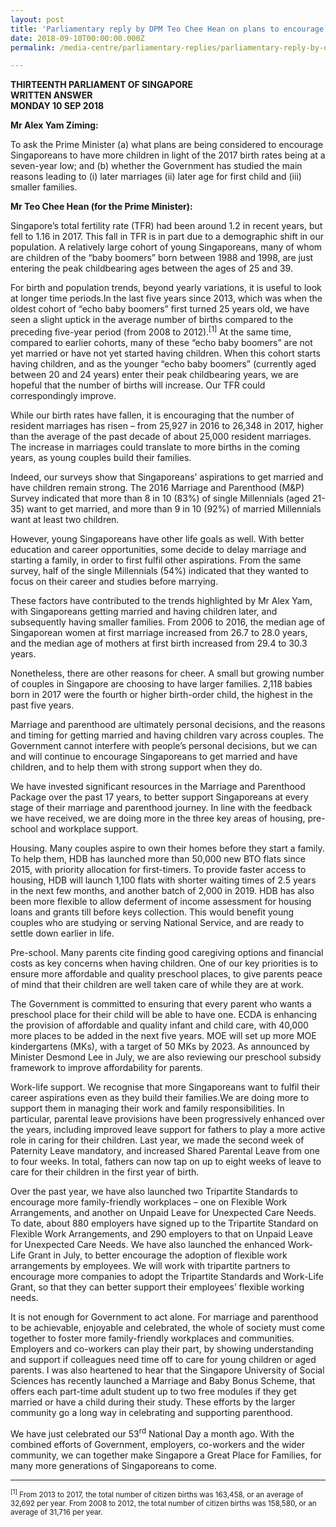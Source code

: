 ```yaml
---
layout: post
title: 'Parliamentary reply by DPM Teo Chee Hean on plans to encourage Singaporeans to have more children'
date: 2018-09-10T00:00:00.000Z
permalink: /media-centre/parliamentary-replies/parliamentary-reply-by-dpm-teo-chee-hean-on-plans-to-encourage-singaporeans-to-have-more-children

---
```



**THIRTEENTH PARLIAMENT OF SINGAPORE  
WRITTEN ANSWER  
MONDAY 10 SEP 2018**    

**Mr Alex Yam Ziming:**

To ask the Prime Minister (a) what plans are being considered to encourage Singaporeans to have more children in light of the 2017 birth rates being at a seven-year low; and (b) whether the Government has studied the main reasons leading to (i) later marriages (ii) later age for first child and (iii) smaller families.

**Mr Teo Chee Hean (for the Prime Minister):**

Singapore’s total fertility rate (TFR) had been around 1.2 in recent years, but fell to 1.16 in 2017. This fall in TFR is in part due to a demographic shift in our population. A relatively large cohort of young Singaporeans, many of whom are children of the “baby boomers” born between 1988 and 1998, are just entering the peak childbearing ages between the ages of 25 and 39. 

For birth and population trends, beyond yearly variations, it is useful to look at longer time periods.In the last five years since 2013, which was when the oldest cohort of “echo baby boomers” first turned 25 years old, we have seen a slight uptick in the average number of births compared to the preceding five-year period (from 2008 to 2012).<sup>[1]</sup> At the same time, compared to earlier cohorts, many of these “echo baby boomers” are not yet married or have not yet started having children. When this cohort starts having children, and as the younger “echo baby boomers” (currently aged between 20 and 24 years) enter their peak childbearing years, we are hopeful that the number of births will increase. Our TFR could correspondingly improve.

While our birth rates have fallen, it is encouraging that the number of resident marriages has risen – from 25,927 in 2016 to 26,348 in 2017, higher than the average of the past decade of about 25,000 resident marriages. The increase in marriages could translate to more births in the coming years, as young couples build their families.

Indeed, our surveys show that Singaporeans’ aspirations to get married and have children remain strong. The 2016 Marriage and Parenthood (M&P) Survey indicated that more than 8 in 10 (83%) of single Millennials (aged 21-35) want to get married, and more than 9 in 10 (92%) of married Millennials want at least two children.

However, young Singaporeans have other life goals as well. With better education and career opportunities, some decide to delay marriage and starting a family, in order to first fulfil other aspirations. From the same survey, half of the single Millennials (54%) indicated that they wanted to focus on their career and studies before marrying.

These factors have contributed to the trends highlighted by Mr Alex Yam, with Singaporeans getting married and having children later, and subsequently having smaller families. From 2006 to 2016, the median age of Singaporean women at first marriage increased from 26.7 to 28.0 years, and the median age of mothers at first birth increased from 29.4 to 30.3 years.

Nonetheless, there are other reasons for cheer. A small but growing number of couples in Singapore are choosing to have larger families. 2,118 babies born in 2017 were the fourth or higher birth-order child, the highest in the past five years.

Marriage and parenthood are ultimately personal decisions, and the reasons and timing for getting married and having children vary across couples. The Government cannot interfere with people’s personal decisions, but we can and will continue to encourage Singaporeans to get married and have children, and to help them with strong support when they do.

We have invested significant resources in the Marriage and Parenthood Package over the past 17 years, to better support Singaporeans at every stage of their marriage and parenthood journey. In line with the feedback we have received, we are doing more in the three key areas of housing, pre-school and workplace support.

Housing. Many couples aspire to own their homes before they start a family. To help them, HDB has launched more than 50,000 new BTO flats since 2015, with priority allocation for first-timers. To provide faster access to housing, HDB will launch 1,100 flats with shorter waiting times of 2.5 years in the next few months, and another batch of 2,000 in 2019. HDB has also been more flexible to allow deferment of income assessment for housing loans and grants till before keys collection. This would benefit young couples who are studying or serving National Service, and are ready to settle down earlier in life.

Pre-school. Many parents cite finding good caregiving options and financial costs as key concerns when having children. One of our key priorities is to ensure more affordable and quality preschool places, to give parents peace of mind that their children are well taken care of while they are at work.

The Government is committed to ensuring that every parent who wants a preschool place for their child will be able to have one. ECDA is enhancing the provision of affordable and quality infant and child care, with 40,000 more places to be added in the next five years. MOE will set up more MOE kindergartens (MKs), with a target of 50 MKs by 2023. As announced by Minister Desmond Lee in July, we are also reviewing our preschool subsidy framework to improve affordability for parents.

Work-life support. We recognise that more Singaporeans want to fulfil their career aspirations even as they build their families.We are doing more to support them in managing their work and family responsibilities. In particular, parental leave provisions have been progressively enhanced over the years, including improved leave support for fathers to play a more active role in caring for their children. Last year, we made the second week of Paternity Leave mandatory, and increased Shared Parental Leave from one to four weeks. In total, fathers can now tap on up to eight weeks of leave to care for their children in the first year of birth.

Over the past year, we have also launched two Tripartite Standards to encourage more family-friendly workplaces – one on Flexible Work Arrangements, and another on Unpaid Leave for Unexpected Care Needs. To date, about 880 employers have signed up to the Tripartite Standard on Flexible Work Arrangements, and 290 employers to that on Unpaid Leave for Unexpected Care Needs. We have also launched the enhanced Work-Life Grant in July, to better encourage the adoption of flexible work arrangements by employees. We will work with tripartite partners to encourage more companies to adopt the Tripartite Standards and Work-Life Grant, so that they can better support their employees’ flexible working needs.

It is not enough for Government to act alone. For marriage and parenthood to be achievable, enjoyable and celebrated, the whole of society must come together to foster more family-friendly workplaces and communities. Employers and co-workers can play their part, by showing understanding and support if colleagues need time off to care for young children or aged parents. I was also heartened to hear that the Singapore University of Social Sciences has recently launched a Marriage and Baby Bonus Scheme, that offers each part-time adult student up to two free modules if they get married or have a child during their study. These efforts by the larger community go a long way in celebrating and supporting parenthood.

We have just celebrated our 53<sup>rd</sup> National Day a month ago. With the combined efforts of Government, employers, co-workers and the wider community, we can together make Singapore a Great Place for Families, for many more generations of Singaporeans to come.

---

<sub><sup>[1]</sup> From 2013 to 2017, the total number of citizen births was 163,458, or an average of 32,692 per year. From 2008 to 2012, the total number of citizen births was 158,580, or an average of 31,716 per year.</sub>
